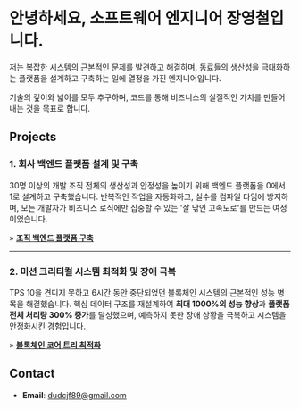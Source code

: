 # 안녕하세요, 소프트웨어 엔지니어 장영철입니다.

저는 복잡한 시스템의 근본적인 문제를 발견하고 해결하며, 동료들의 생산성을 극대화하는 플랫폼을 설계하고 구축하는 일에 열정을 가진 엔지니어입니다.

기술의 깊이와 넓이를 모두 추구하며, 코드를 통해 비즈니스의 실질적인 가치를 만들어내는 것을 목표로 합니다.

## Projects

### 1. 회사 백엔드 플랫폼 설계 및 구축

30명 이상의 개발 조직 전체의 생산성과 안정성을 높이기 위해 백엔드 플랫폼을 0에서 1로 설계하고 구축했습니다. 반복적인 작업을 자동화하고, 실수를 컴파일 타임에 방지하며, 모든 개발자가 비즈니스 로직에만 집중할 수 있는 '잘 닦인 고속도로'를 만드는 여정이었습니다.

&raquo; **[조직 백엔드 플랫폼 구축](./bun-platform.md)**

---

### 2. 미션 크리티컬 시스템 최적화 및 장애 극복

TPS 10을 견디지 못하고 6시간 동안 중단되었던 블록체인 시스템의 근본적인 성능 병목을 해결했습니다. 핵심 데이터 구조를 재설계하여 **최대 1000%의 성능 향상**과 **플랫폼 전체 처리량 300% 증가**를 달성했으며, 예측하지 못한 장애 상황을 극복하고 시스템을 안정화시킨 경험입니다.

&raquo; **[블록체인 코어 트리 최적화](./blockchain.md)**

## Contact

- **Email**: dudcjf89@gmail.com
